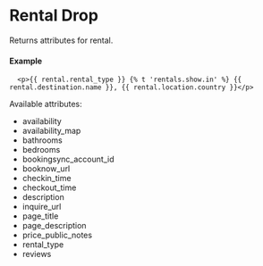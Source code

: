 # Rental Drop

Returns attributes for rental.

#### Example

~~~ liquid
  <p>{{ rental.rental_type }} {% t 'rentals.show.in' %} {{ rental.destination.name }}, {{ rental.location.country }}</p>

~~~

Available attributes:

* availability
* availability_map
* bathrooms
* bedrooms
* bookingsync_account_id
* booknow_url
* checkin_time
* checkout_time
* description
* inquire_url
* page_title
* page_description
* price_public_notes
* rental_type
* reviews
